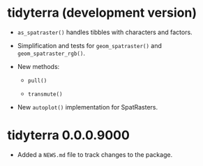 # tidyterra (development version)

-   `as_spatraster()` handles tibbles with characters and factors.

-   Simplification and tests for `geom_spatraster()` and
    `geom_spatraster_rgb()`.

-   New methods:

    -   `pull()`

    -   `transmute()`

-   New `autoplot()` implementation for SpatRasters.

# tidyterra 0.0.0.9000

-   Added a `NEWS.md` file to track changes to the package.
